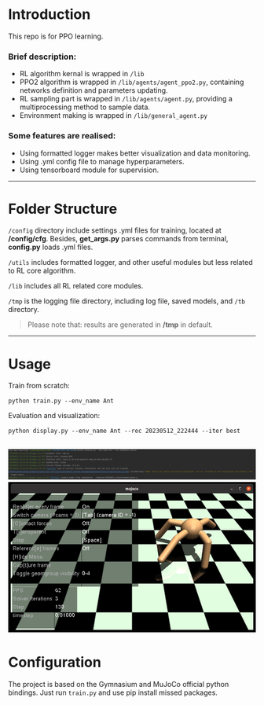 # Introduction
This repo is for PPO learning.

### Brief description:
- RL algorithm kernal is wrapped in `/lib`
- PPO2 algorithm is wrapped in `/lib/agents/agent_ppo2.py`, containing networks definition and parameters updating.
- RL sampling part is wrapped in `/lib/agents/agent.py`, providing a multiprocessing method to sample data.
- Environment making is wrapped in `/lib/general_agent.py`

### Some features are realised:
- Using formatted logger makes better visualization and data monitoring.
- Using .yml config file to manage hyperparameters.
- Using tensorboard module for supervision.

----
# Folder Structure

`/config` directory include settings .yml files for training, located at **/config/cfg**. Besides, **get_args.py** 
parses commands from terminal, **config.py** loads .yml files.

`/utils` includes formatted logger, and other useful modules but less related to RL core algorithm.

`/lib` includes all RL related core modules.

`/tmp` is the logging file directory, including log file, saved models, and `/tb` directory.

> Please note that: results are generated in **/tmp** in default.
----------------------

# Usage
Train from scratch:
```commandline
python train.py --env_name Ant
```
Evaluation and visualization:
```commandline
python display.py --env_name Ant --rec 20230512_222444 --iter best
```
![avatar](utils/display_logging.jpg)
![avatar](utils/Ant.jpg)
----------------------
# Configuration
The project is based on the Gymnasium and MuJoCo official python bindings.
Just run `train.py` and use pip install missed packages.

